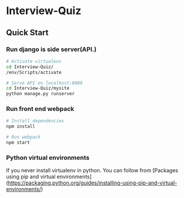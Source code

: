# Interview-Quiz

## Quick Start

### Run django is side server(API.)

```bash
# Activate virtualenv
cd Interview-Quiz/
/env/Scripts/activate

# Serve API on localhost:8000
cd Interview-Quiz/mysite
python manage.py runserver
```

### Run front end webpack

```bash
# Install dependencies
npm install

# Run webpack
npm start
```

### Python virtual environments

If you never install virtualenv in python. You can follow from [Packages using pip and virtual environments] (https://packaging.python.org/guides/installing-using-pip-and-virtual-environments/)

